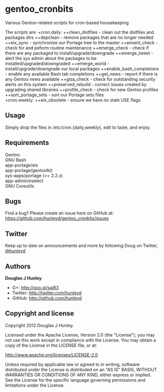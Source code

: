 gentoo_cronbits
===============

Various Gentoo-related scripts for cron-based housekeeping

The scripts are:
+cron.daily:
++clean_distfiles - clean out the distfiles and packages dirs
++depclean - remove packages that are no longer needed
++eix_sync - synchronize our Portage tree to the master
++emaint_check - check for and peform routine maintenance
++emerge_check - check if there are any packaged to install/upgrade/downgrade
++emerge_tweet - alert the sys admin about the packages to be installed/upgraded/downgraded
++emerge_world - install/upgrade/downgrade our local packages
++enable_bash_completions - enable any available Bash tab completions
++get_news - report if there is any Gentoo news available
++glsa_check - check for outstanding security alerts on this system
++preserved_rebuild - correct issues created by upgrading shared libraries
++profile_check - check for new Gentoo profiles
++sort_portage_sets - sort our Portage sets files
<br>
+cron.weekly:
++eix_obsolete - ensure we have no stale USE flags

Usage
-----
Simply drop the files in /etc/cron.{daily,weekly}, edit to taste, and enjoy.

Requirements
------------
Gentoo
<br>GNU Bash
<br>app-portage/eix
<br>app-portage/gentoolkit
<br>sys-apps/portage (>= 2.2.x)
<br>app-admin/eselect
<br>GNU Coreutils

Bugs
----
Find a bug? Please create an issue here on GitHub at:
https://github.com/hunleyd/gentoo_cronbits/issues

Twitter
-------
Keep up to date on announcements and more by following Doug on Twitter, <a href="http://twitter.com/hunleyd">@hunleyd</a>

Authors
-------
**Douglas J Hunley**
+ G+: http://goo.gl/sajR3
+ Twitter: http://twitter.com/hunleyd
+ GitHub: http://github.com/hunleyd

Copyright and license
---------------------
Copyright 2012 Douglas J Hunley.

Licensed under the Apache License, Version 2.0 (the "License"); you may not use this work
except in compliance with the License. You may obtain a copy of the License in the
LICENSE file, or at:

http://www.apache.org/licenses/LICENSE-2.0

Unless required by applicable law or agreed to in writing, software distributed under the
License is distributed on an "AS IS" BASIS, WITHOUT WARRANTIES OR CONDITIONS OF ANY KIND,
either express or implied. See the License for the specific language governing
permissions and limitations under the License.
